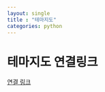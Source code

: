 ```yaml
---
layout: single
title : "테마지도"
categories: python
---
```


# 테마지도 연결링크

[연결 링크](http://wltn39.dothome.co.kr/)

